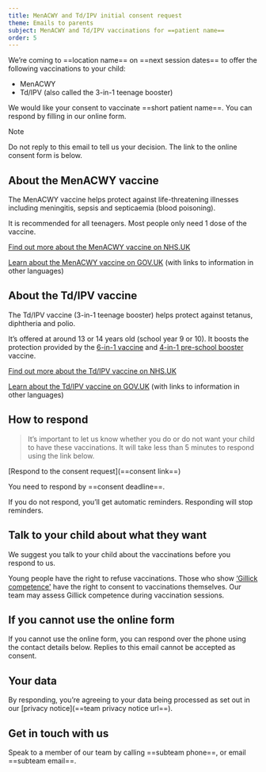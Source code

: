 ```yaml
---
title: MenACWY and Td/IPV initial consent request
theme: Emails to parents
subject: MenACWY and Td/IPV vaccinations for ==patient name==
order: 5
---
```


We’re coming to ==location name== on ==next session dates== to offer the following vaccinations to your child:

* MenACWY
* Td/IPV (also called the 3-in-1 teenage booster)

We would like your consent to vaccinate ==short patient name==. You can respond by filling in our online form.

> [!NOTE]
> Do not reply to this email to tell us your decision. The link to the online consent form is below.

## About the MenACWY vaccine

The MenACWY vaccine helps protect against life-threatening illnesses including meningitis, sepsis and septicaemia (blood poisoning).

It is recommended for all teenagers. Most people only need 1 dose of the vaccine.

[Find out more about the MenACWY vaccine on NHS.UK](https://www.nhs.uk/vaccinations/menacwy-vaccine/)

[Learn about the MenACWY vaccine on GOV.UK](https://www.gov.uk/government/publications/menacwy-vaccine-information-for-young-people) (with links to information in other languages)


## About the Td/IPV vaccine

The Td/IPV vaccine (3-in-1 teenage booster) helps protect against tetanus, diphtheria and polio.

It’s offered at around 13 or 14 years old (school year 9 or 10). It boosts the protection provided by the [6-in-1 vaccine](https://www.nhs.uk/vaccinations/6-in-1-vaccine/) and [4-in-1 pre-school booster](https://www.nhs.uk/vaccinations/4-in-1-preschool-booster-vaccine/) vaccine.

[Find out more about the Td/IPV vaccine on NHS.UK](https://www.nhs.uk/vaccinations/td-ipv-vaccine-3-in-1-teenage-booster/)

[Learn about the Td/IPV vaccine on GOV.UK](https://www.gov.uk/government/publications/a-guide-to-the-3-in-1-teenage-booster-tdipv) (with links to information in other languages)

## How to respond

> It’s important to let us know whether you do or do not want your child to have these vaccinations. It will take less than 5 minutes to respond using the link below.

[Respond to the consent request](==consent link==)

You need to respond by ==consent deadline==.

If you do not respond, you’ll get automatic reminders. Responding will stop reminders.

## Talk to your child about what they want

We suggest you talk to your child about the vaccinations before you respond to us.

Young people have the right to refuse vaccinations. Those who show [‘Gillick competence'](https://www.nhs.uk/conditions/consent-to-treatment/children/) have the right to consent to vaccinations themselves. Our team may assess Gillick competence during vaccination sessions.

## If you cannot use the online form

If you cannot use the online form, you can respond over the phone using the contact details below. Replies to this email cannot be accepted as consent. 

## Your data

By responding, you’re agreeing to your data being processed as set out in our [privacy notice](==team privacy notice url==).

## Get in touch with us

Speak to a member of our team by calling ==subteam phone==, or email ==subteam email==.
